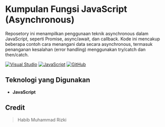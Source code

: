 # Kumpulan Fungsi JavaScript (Asynchronous)

Reposetory  ini menampilkan penggunaan teknik asynchronous dalam JavaScript, seperti Promise, async/await, dan callback. Kode ini mencakup beberapa contoh cara menangani data secara asynchronous, termasuk penanganan kesalahan (error handling) menggunakan try/catch dan then/catch.

[![Visual Studio](https://badgen.net/badge/icon/visualstudio?icon=visualstudio&label)](https://visualstudio.microsoft.com)
[![JavaScript](https://img.shields.io/badge/--F7DF1E?logo=javascript&logoColor=000)](https://www.javascript.com/)
[![GitHub](https://badgen.net/badge/icon/github?icon=github&label)](https://github.com)

## Teknologi yang Digunakan
- **JavaScript**

## Credit

> Habib Muhammad Rizki
